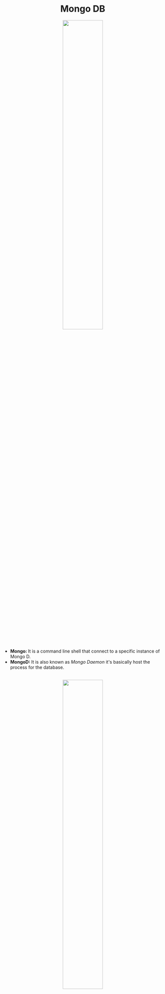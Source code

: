 <h1 align="center">Mongo DB</h1>
<div align="center">
  <img src="https://res.cloudinary.com/hevo/image/upload/f_auto,q_auto/v1644403814/hevo-learn/springboot_MongoDB_configuration_mongodb.jpg?_i=AA" align="center" height=50% width=50%>
</div>
<br>
<ul>
  <li><strong>Mongo: </strong>It is a command line shell that connect to a specific instance of Mongo D.</li>
  <li><strong>MongoD: </strong>It is also known as <em>Mongo Daemon</em> it's basically host the process for the database.</li>
</ul>
<br>
<div align="center">
  <img src="https://user-images.githubusercontent.com/68052449/223647052-8ced9cd1-57ed-4440-a24b-c079cf9d015f.png" align="center" row=50% width=50%>
</div>
<h3>Mongo DB Terminologies</h3>
<ul>
  <li><strong>Database:</strong> It is a set of collections.</li>
  <li><strong>Collections:</strong> It is a set of data. (For SQL it is a kind of table)</li>
  <li><strong>Document (BSON):</strong> It is acted like a row or data stored inside a collections.</li>
  <li><strong>Fields:</strong> It is a set of attributes or columns.</li>
</ul>
<br>
<h3>Commands:</h3>
<ul>
  <li><strong><em>mongosh</em></strong> is used to start the Mongo shell.</li>
  <li>Database</li>
  <ul>
    <li><strong><em>show dbs;</em></strong> is used to view all databases.</li>
    <li><strong><em>use database_name</em></strong> is used to create or switch to new database.</li>
    <li><strong><em>db</em></strong> is use to view currently used database.</li>
    <li><strong><em>db.dropDatabase();</em></strong> is use to delete currently active database.</li>
  </ul>
  <li>Collections</li>
  <ul>
    <li><strong><em>show collections</em></strong> is use to view all collections in currently active database.</li>
    <li><strong><em> db.createCollection("collection_name");</em></strong> is use to create new collection.</li>
    <li><strong><em> db.collection_name.drop()</em></strong> is use to delete collection.</li>
  </ul>
</ul>

